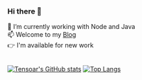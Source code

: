 ### Hi there 👋

<!--
**tensoar/tensoar** is a ✨ _special_ ✨ repository because its `README.md` (this file) appears on your GitHub profile.

Here are some ideas to get you started:

- 🔭 I’m currently working on ...
- 🌱 I’m currently learning ...
- 👯 I’m looking to collaborate on ...
- 🤔 I’m looking for help with ...
- 💬 Ask me about ...
- 📫 How to reach me: ...
- 😄 Pronouns: ...
- ⚡ Fun fact: ...
-->
🌱 I’m currently working with Node and Java <br>
📫 Welcome to my [Blog](https://labrador.ink) <br>
👉 I'm available for new work <br><br>

[![Tensoar's GitHub stats](https://github-readme-stats.vercel.app/api?username=tensoar&show_icons=true&count_private=true&hide=contribs&include_all_commits=true&theme=vue-dark&custom_title=Tensoar's%20GitHub%20stats)](https://github.com/tensoar)
[![Top Langs](https://github-readme-stats.vercel.app/api/top-langs/?username=tensoar&theme=vue-dark)](https://github.com/tensoar)
